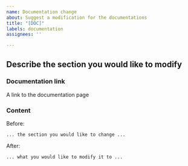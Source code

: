 ```yaml
---
name: Documentation change
about: Suggest a modification for the documentations
title: "[DOC]"
labels: documentation
assignees: ''

---
```


## Describe the section you would like to modify
### Documentation link
A link to the documentation page

### Content
Before: 
```
... the section you would like to change ...
```

After:
```
... what you would like to modify it to ...
```

<!-- If you would like to modify sections in multiple parts of the documentation, please provide the details in separate "Documentation link" and "Content" sections  -->
